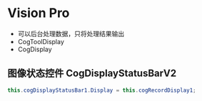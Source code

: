 # Vision Pro

- 可以后台处理数据，只将处理结果输出
- CogToolDisplay
- CogDisplay


## 图像状态控件 CogDisplayStatusBarV2
``` C#
this.cogDisplayStatusBar1.Display = this.cogRecordDisplay1;
```


